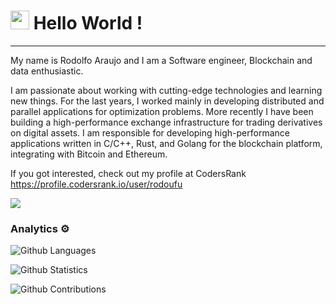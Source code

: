 
<h1><img src="https://emojis.slackmojis.com/emojis/images/1531849430/4246/blob-sunglasses.gif?1531849430" width="30"/> Hello World !</h1>

---


My name is Rodolfo Araujo and I am a Software engineer, Blockchain and data enthusiastic.

I am passionate about working with cutting-edge technologies and learning new things.
For the last years, I worked mainly in developing distributed and parallel applications for optimization problems.
More recently I have been building a high-performance exchange infrastructure for trading derivatives on digital assets.
I am responsible for developing high-performance applications written in C/C++, Rust, and Golang for the blockchain platform, integrating with Bitcoin and Ethereum.

If you got interested, check out my profile at CodersRank https://profile.codersrank.io/user/rodoufu

![](http://estruyf-github.azurewebsites.net/api/VisitorHit?user=rodoufu&repo=rodoufu&countColorcountColor)

### Analytics ⚙️

![Github Languages](https://github-readme-stats.vercel.app/api/top-langs/?username=rodoufu&layout=compact&count_private=true&langs_count=9&hide=jupyter%20notebook)

![Github Statistics](https://github-readme-stats.vercel.app/api/?username=rodoufu&count_private=true&show_icons=true)

![Github Contributions](https://github-readme-streak-stats.herokuapp.com/?user=rodoufu&hide_border=true)
